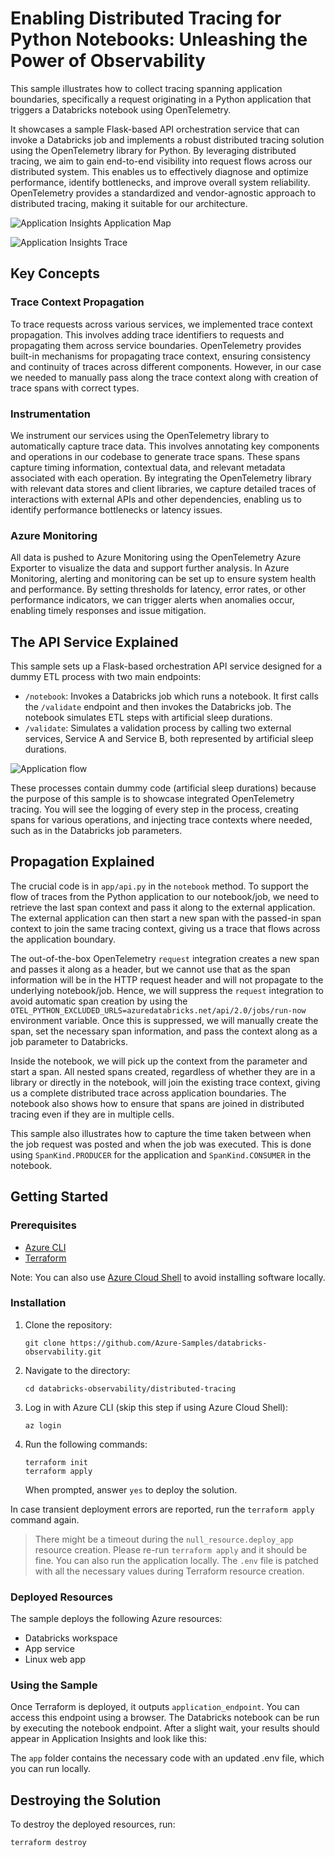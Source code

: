 # Enabling Distributed Tracing for Python Notebooks: Unleashing the Power of Observability

This sample illustrates how to collect tracing spanning application boundaries, specifically a request originating in a Python application that triggers a Databricks notebook using OpenTelemetry.

It showcases a sample Flask-based API orchestration service that can invoke a Databricks job and implements a robust distributed tracing solution using the OpenTelemetry library for Python. By leveraging distributed tracing, we aim to gain end-to-end visibility into request flows across our distributed system. This enables us to effectively diagnose and optimize performance, identify bottlenecks, and improve overall system reliability. OpenTelemetry provides a standardized and vendor-agnostic approach to distributed tracing, making it suitable for our architecture.

![Application Insights Application Map](./assets/screenshot_app_insights_app_map.png)

![Application Insights Trace](./assets/screenshot_app_insights.png)

## Key Concepts

### Trace Context Propagation

To trace requests across various services, we implemented trace context propagation. This involves adding trace identifiers to requests and propagating them across service boundaries. OpenTelemetry provides built-in mechanisms for propagating trace context, ensuring consistency and continuity of traces across different components. However, in our case we needed to manually pass along the trace context along with creation of trace spans with correct types.

### Instrumentation

We instrument our services using the OpenTelemetry library to automatically capture trace data. This involves annotating key components and operations in our codebase to generate trace spans. These spans capture timing information, contextual data, and relevant metadata associated with each operation. By integrating the OpenTelemetry library with relevant data stores and client libraries, we capture detailed traces of interactions with external APIs and other dependencies, enabling us to identify performance bottlenecks or latency issues.

### Azure Monitoring

All data is pushed to Azure Monitoring using the OpenTelemetry Azure Exporter to visualize the data and support further analysis. In Azure Monitoring, alerting and monitoring can be set up to ensure system health and performance. By setting thresholds for latency, error rates, or other performance indicators, we can trigger alerts when anomalies occur, enabling timely responses and issue mitigation.

## The API Service Explained

This sample sets up a Flask-based orchestration API service designed for a dummy ETL process with two main endpoints:

- `/notebook`: Invokes a Databricks job which runs a notebook. It first calls the `/validate` endpoint and then invokes the Databricks job. The notebook simulates ETL steps with artificial sleep durations.
- `/validate`: Simulates a validation process by calling two external services, Service A and Service B, both represented by artificial sleep durations.
  
![Application flow](./assets/flow.png)

These processes contain dummy code (artificial sleep durations) because the purpose of this sample is to showcase integrated OpenTelemetry tracing. You will see the logging of every step in the process, creating spans for various operations, and injecting trace contexts where needed, such as in the Databricks job parameters.

## Propagation Explained

The crucial code is in `app/api.py` in the `notebook` method. To support the flow of traces from the Python application to our notebook/job, we need to retrieve the last span context and pass it along to the external application. The external application can then start a new span with the passed-in span context to join the same tracing context, giving us a trace that flows across the application boundary.

The out-of-the-box OpenTelemetry `request` integration creates a new span and passes it along as a header, but we cannot use that as the span information will be in the HTTP request header and will not propagate to the underlying notebook/job. Hence, we will suppress the `request` integration to avoid automatic span creation by using the `OTEL_PYTHON_EXCLUDED_URLS=azuredatabricks.net/api/2.0/jobs/run-now` environment variable. Once this is suppressed, we will manually create the span, set the necessary span information, and pass the context along as a job parameter to Databricks.

Inside the notebook, we will pick up the context from the parameter and start a span. All nested spans created, regardless of whether they are in a library or directly in the notebook, will join the existing trace context, giving us a complete distributed trace across application boundaries. The notebook also shows how to ensure that spans are joined in distributed tracing even if they are in multiple cells.

This sample also illustrates how to capture the time taken between when the job request was posted and when the job was executed. This is done using `SpanKind.PRODUCER` for the application and `SpanKind.CONSUMER` in the notebook.

## Getting Started

### Prerequisites

- [Azure CLI](https://learn.microsoft.com/cli/azure/install-azure-cli)
- [Terraform](https://www.terraform.io/downloads.html)

Note: You can also use [Azure Cloud Shell](https://learn.microsoft.com/en-us/azure/cloud-shell/overview) to avoid installing software locally.

### Installation

1. Clone the repository:
   ```shell
   git clone https://github.com/Azure-Samples/databricks-observability.git
   ```

2. Navigate to the directory:
   ```shell
   cd databricks-observability/distributed-tracing
   ```

3. Log in with Azure CLI (skip this step if using Azure Cloud Shell):
   ```shell
   az login
   ```

4. Run the following commands:
   ```shell
   terraform init
   terraform apply
   ```

   When prompted, answer `yes` to deploy the solution.

In case transient deployment errors are reported, run the `terraform apply` command again.

> There might be a timeout during the `null_resource.deploy_app` resource creation. Please re-run `terraform apply` and it should be fine. You can also run the application locally. The `.env` file is patched with all the necessary values during Terraform resource creation.

### Deployed Resources

The sample deploys the following Azure resources:

- Databricks workspace
- App service
- Linux web app

### Using the Sample

Once Terraform is deployed, it outputs `application_endpoint`. You can access this endpoint using a browser. The Databricks notebook can be run by executing the notebook endpoint. After a slight wait, your results should appear in Application Insights and look like this:

The `app` folder contains the necessary code with an updated .env file, which you can run locally.

## Destroying the Solution

To destroy the deployed resources, run:
```shell
terraform destroy
```
